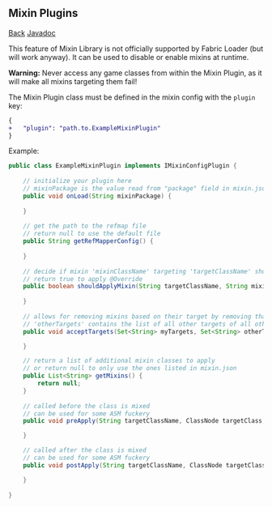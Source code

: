 ## Mixin Plugins
[Back](mixins.md) [Javadoc](https://jenkins.liteloader.com/view/Other/job/Mixin/javadoc/org/spongepowered/asm/mixin/extensibility/IMixinConfigPlugin.html)

This feature of Mixin Library is not officially supported by Fabric Loader (but will work anyway). It can be used to disable or enable mixins at runtime.

**Warning:** Never access any game classes from within the Mixin Plugin, as it will make all mixins targeting them fail!

The Mixin Plugin class must be defined in the mixin config with the `plugin` key:
```patch
{
+	"plugin": "path.to.ExampleMixinPlugin"
}
```

Example:
```java 
public class ExampleMixinPlugin implements IMixinConfigPlugin {
	
	// initialize your plugin here
	// mixinPackage is the value read from "package" field in mixin.json file
	public void onLoad(String mixinPackage) {
	 
	}
	
	// get the path to the refmap file
	// return null to use the default file
	public String getRefMapperConfig() {
		
	}
	
	// decide if mixin 'mixinClassName' targeting 'targetClassName' should be applied
	// return true to apply @Override
	public boolean shouldApplyMixin(String targetClassName, String mixinClassName) {
	
	}
	
	// allows for removing mixins based on their target by removing that target from 'myTargets'
	// 'otherTargets' contains the list of all other targets of all other mixins
	public void acceptTargets(Set<String> myTargets, Set<String> otherTargets) {

	}

	// return a list of additional mixin classes to apply
	// or return null to only use the ones listed in mixin.json
	public List<String> getMixins() {
		return null;
	}
	
	// called before the class is mixed
	// can be used for some ASM fuckery
	public void preApply(String targetClassName, ClassNode targetClass, String mixinClassName, IMixinInfo mixinInfo) {

	}

	// called after the class is mixed
	// can be used for some ASM fuckery
	public void postApply(String targetClassName, ClassNode targetClass, String mixinClassName, IMixinInfo mixinInfo) {

	}
	
}
```

